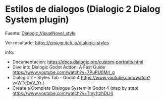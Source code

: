 # Estilos de dialogos (Dialogic 2 Dialog System plugin)

Fuente: [Dialogic_VisualNovel_style](dialogic_VN_estilos.zip)



Ver resultado: https://cmiugr.itch.io/dialogic-styles







info: 
* Documentacion: https://docs.dialogic.pro/custom-portraits.html
* Dive into Dialogic Godot Addon: A Fast Guide https://www.youtube.com/watch?v=7PuPU0Mrl_g
* Dialogic 2 - Styles Tab - Godot 4 https://www.youtube.com/watch?v=WTeDyV_Yr-I
* Create a Complete Dialogue System in Godot 4 (step by step) https://www.youtube.com/watch?v=Tmy1tzhDLl4


